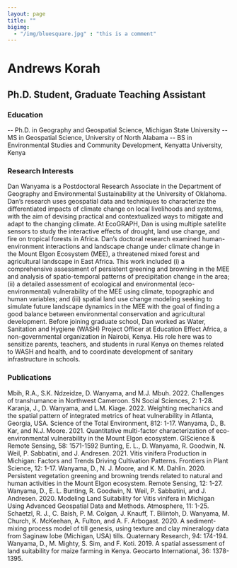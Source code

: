 ```yaml
---
layout: page
title: ""
bigimg: 
  - "/img/bluesquare.jpg" : "this is a comment"
---
```


# Andrews Korah
## Ph.D. Student, Graduate Teaching Assistant

### Education
-- Ph.D. in Geography and Geospatial Science, Michigan State University 
-- MS in Geospatial Science, University of North Alabama
-- BS in Environmental Studies and Community Development, Kenyatta University, Kenya


### Research Interests
Dan Wanyama is a Postdoctoral Research Associate in the Department of Geography and Environmental Sustainability at the University of Oklahoma. Dan’s research uses geospatial data and techniques to characterize the differentiated impacts of climate change on local livelihoods and systems, with the aim of devising practical and contextualized ways to mitigate and adapt to the changing climate. At EcoGRAPH, Dan is using multiple satellite sensors to study the interactive effects of drought, land use change, and fire on tropical forests in Africa. 
Dan’s doctoral research examined human-environment interactions and landscape change under climate change in the Mount Elgon Ecosystem (MEE), a threatened mixed forest and agricultural landscape in East Africa. This work included (i) a comprehensive assessment of persistent greening and browning in the MEE and analysis of spatio-temporal patterns of precipitation change in the area; (ii) a detailed assessment of ecological and environmental (eco-environmental) vulnerability of the MEE using climate, topographic and human variables; and (iii) spatial land use change modeling seeking to simulate future landscape dynamics in the MEE with the goal of finding a good balance between environmental conservation and agricultural development. 
Before joining graduate school, Dan worked as Water, Sanitation and Hygiene (WASH) Project Officer at Education Effect Africa, a non-governmental organization in Nairobi, Kenya. His role here was to sensitize parents, teachers, and students in rural Kenya on themes related to WASH and health, and to coordinate development of sanitary infrastructure in schools.

### Publications
Mbih, R.A., S.K. Ndzeidze, D. Wanyama, and M.J. Mbuh. 2022. Challenges of transhumance in Northwest Cameroon. SN Social Sciences, 2: 1-28.
Karanja, J., D. Wanyama, and L.M. Kiage. 2022. Weighting mechanics and the spatial pattern of integrated metrics of heat vulnerability in Atlanta, Georgia, USA. Science of the Total Environment, 812: 1-17.
Wanyama, D., B. Kar, and N.J. Moore. 2021. Quantitative multi-factor characterization of eco-environmental vulnerability in the Mount Elgon ecosystem. GIScience & Remote Sensing, 58: 1571-1592
Bunting, E. L., D. Wanyama, R. Goodwin, N. Weil, P. Sabbatini, and J. Andresen. 2021. Vitis vinifera Production in Michigan: Factors and Trends Driving Cultivation Patterns. Frontiers in Plant Science, 12: 1-17. 
Wanyama, D., N. J. Moore, and K. M. Dahlin. 2020. Persistent vegetation greening and browning trends related to natural and human activities in the Mount Elgon ecosystem. Remote Sensing, 12: 1-27.
Wanyama, D., E. L. Bunting, R. Goodwin, N. Weil, P. Sabbatini, and J. Andresen. 2020. Modeling Land Suitability for Vitis vinifera in Michigan Using Advanced Geospatial Data and Methods. Atmosphere, 11: 1-25.
Schaetzl, R. J., C. Baish, P. M. Colgan, J. Knauff, T. Bilintoh, D. Wanyama, M. Church, K. McKeehan, A. Fulton, and A. F. Arbogast. 2020. A sediment-mixing process model of till genesis, using texture and clay mineralogy data from Saginaw lobe (Michigan, USA) tills. Quaternary Research, 94: 174-194.
Wanyama, D., M. Mighty, S. Sim, and F. Koti. 2019. A spatial assessment of land suitability for maize farming in Kenya. Geocarto International, 36: 1378-1395.
